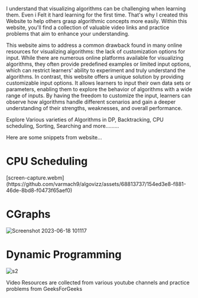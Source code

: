 I understand that visualizing algorithms can be challenging when learning them. Even i Felt it hard learning for the first time. That's why I created this Website to help others grasp algorithmic concepts more easily. Within this website, you'll find a collection of valuable video links and practice problems that aim to enhance your understanding.

This website aims to address a common drawback found in many online resources for visualizing algorithms: the lack of customization options for input. While there are numerous online platforms available for visualizing algorithms, they often provide predefined examples or limited input options, which can restrict learners' ability to experiment and truly understand the algorithms. In contrast, this website offers a unique solution by providing customizable input options. It allows learners to input their own data sets or parameters, enabling them to explore the behavior of algorithms with a wide range of inputs. By having the freedom to customize the input, learners can observe how algorithms handle different scenarios and gain a deeper understanding of their strengths, weaknesses, and overall performance.

Explore Various varieties of Algorithms in DP, Backtracking, CPU scheduling, Sorting, Searching and more.........

Here are some snippets from website...
<h1>CPU Scheduling</h1>
[screen-capture.webm](https://github.com/varmach9/algovizz/assets/68813737/154ed3e8-f881-46de-8bd8-f0473f65aef0)
<h1>CGraphs</h1>

![Screenshot 2023-06-18 101117](https://github.com/varmach9/algovizz/assets/68813737/1e764a0d-b2af-473f-aa27-678d7daebe82)
<h1>Dynamic Programming</h1>

![s2](https://github.com/varmach9/algovizz/assets/68813737/cab65078-35af-478f-89d2-2a4747eb861c)

Video Resources are collected from various youtube channels and practice problems from GeeksForGeeks
